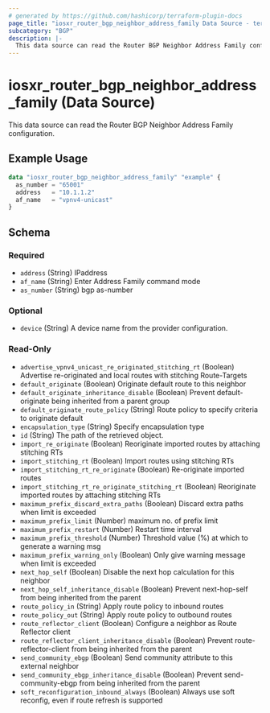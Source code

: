 ```yaml
---
# generated by https://github.com/hashicorp/terraform-plugin-docs
page_title: "iosxr_router_bgp_neighbor_address_family Data Source - terraform-provider-iosxr"
subcategory: "BGP"
description: |-
  This data source can read the Router BGP Neighbor Address Family configuration.
---
```


# iosxr_router_bgp_neighbor_address_family (Data Source)

This data source can read the Router BGP Neighbor Address Family configuration.

## Example Usage

```terraform
data "iosxr_router_bgp_neighbor_address_family" "example" {
  as_number = "65001"
  address   = "10.1.1.2"
  af_name   = "vpnv4-unicast"
}
```

<!-- schema generated by tfplugindocs -->
## Schema

### Required

- `address` (String) IPaddress
- `af_name` (String) Enter Address Family command mode
- `as_number` (String) bgp as-number

### Optional

- `device` (String) A device name from the provider configuration.

### Read-Only

- `advertise_vpnv4_unicast_re_originated_stitching_rt` (Boolean) Advertise re-originated and local routes with stitching Route-Targets
- `default_originate` (Boolean) Originate default route to this neighbor
- `default_originate_inheritance_disable` (Boolean) Prevent default-originate being inherited from a parent group
- `default_originate_route_policy` (String) Route policy to specify criteria to originate default
- `encapsulation_type` (String) Specify encapsulation type
- `id` (String) The path of the retrieved object.
- `import_re_originate` (Boolean) Reoriginate imported routes by attaching stitching RTs
- `import_stitching_rt` (Boolean) Import routes using stitching RTs
- `import_stitching_rt_re_originate` (Boolean) Re-originate imported routes
- `import_stitching_rt_re_originate_stitching_rt` (Boolean) Reoriginate imported routes by attaching stitching RTs
- `maximum_prefix_discard_extra_paths` (Boolean) Discard extra paths when limit is exceeded
- `maximum_prefix_limit` (Number) maximum no. of prefix limit
- `maximum_prefix_restart` (Number) Restart time interval
- `maximum_prefix_threshold` (Number) Threshold value (%) at which to generate a warning msg
- `maximum_prefix_warning_only` (Boolean) Only give warning message when limit is exceeded
- `next_hop_self` (Boolean) Disable the next hop calculation for this neighbor
- `next_hop_self_inheritance_disable` (Boolean) Prevent next-hop-self from being inherited from the parent
- `route_policy_in` (String) Apply route policy to inbound routes
- `route_policy_out` (String) Apply route policy to outbound routes
- `route_reflector_client` (Boolean) Configure a neighbor as Route Reflector client
- `route_reflector_client_inheritance_disable` (Boolean) Prevent route-reflector-client from being inherited from the parent
- `send_community_ebgp` (Boolean) Send community attribute to this external neighbor
- `send_community_ebgp_inheritance_disable` (Boolean) Prevent send-community-ebgp from being inherited from the parent
- `soft_reconfiguration_inbound_always` (Boolean) Always use soft reconfig, even if route refresh is supported
